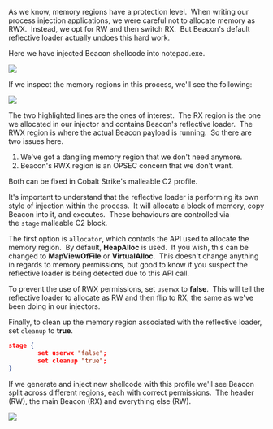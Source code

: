 As we know, memory regions have a protection level.  When writing our process injection applications, we were careful not to allocate memory as RWX.  Instead, we opt for RW and then switch RX.  But Beacon's default reflective loader actually undoes this hard work.

Here we have injected Beacon shellcode into notepad.exe.

![](https://rto2-assets.s3.eu-west-2.amazonaws.com/evasion/rwx/beacon.png)

If we inspect the memory regions in this process, we'll see the following:
  

![](https://rto2-assets.s3.eu-west-2.amazonaws.com/evasion/rwx/notepad-ph.png)

  

The two highlighted lines are the ones of interest.  The RX region is the one we allocated in our injector and contains Beacon's reflective loader.  The RWX region is where the actual Beacon payload is running.  So there are two issues here.

1.  We've got a dangling memory region that we don't need anymore.
2.  Beacon's RWX region is an OPSEC concern that we don't want.

Both can be fixed in Cobalt Strike's malleable C2 profile.

It's important to understand that the reflective loader is performing its own style of injection within the process.  It will allocate a block of memory, copy Beacon into it, and executes.  These behaviours are controlled via the `stage` malleable C2 block.

The first option is `allocator`, which controls the API used to allocate the memory region.  By default, **HeapAlloc** is used.  If you wish, this can be changed to **MapViewOfFile** or **VirtualAlloc**.  This doesn't change anything in regards to memory permissions, but good to know if you suspect the reflective loader is being detected due to this API call.

To prevent the use of RWX permissions, set `userwx` to **false**.  This will tell the reflective loader to allocate as RW and then flip to RX, the same as we've been doing in our injectors.

Finally, to clean up the memory region associated with the reflective loader, set `cleanup` to **true**.

```json
stage {
        set userwx "false";
        set cleanup "true";
}
```

If we generate and inject new shellcode with this profile we'll see Beacon split across different regions, each with correct permissions.  The header (RW), the main Beacon (RX) and everything else (RW).  

![](https://rto2-assets.s3.eu-west-2.amazonaws.com/evasion/rwx/rx-only.png)